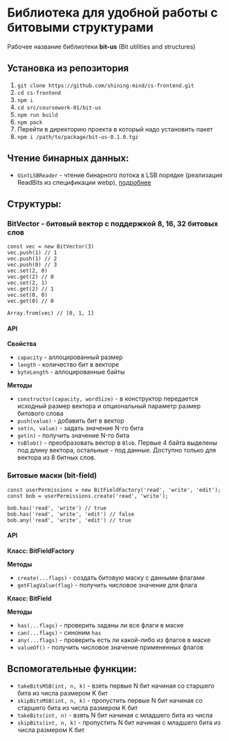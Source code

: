 # Библиотека для удобной работы с битовыми структурами

Рабочее название библиотеки **bit-us** (Bit utilities and structures)

## Установка из репозитория

1. `git clone https://github.com/shining-mind/cs-frontend.git`
2. `cd cs-frontend`
3. `npm i`
4. `cd src/coursework-01/bit-us`
5. `npm run build`
6. `npm pack`
7. Перейти в директорию проекта в который надо установить пакет
8. `npm i /path/to/package/bit-us-0.1.0.tgz`

## Чтение бинарных данных:

- `UintLSBReader` - чтение бинарного потока в LSB порядке (реализация ReadBits из спецификации webp), [подробнее](readers/README.md#uintlsbreader---чтение-потока-бит-в-порядке-lsb)

## Структуры:

### BitVector - битовый вектор с поддержкой 8, 16, 32 битовых слов

```JS
const vec = new BitVector(3)
vec.push(1) // 1
vec.push(1) // 2
vec.push(0) // 3
vec.set(2, 0)
vec.get(2) // 0
vec.set(2, 1)
vec.get(2) // 1
vec.set(0, 0)
vec.get(0) // 0

Array.from(vec) // [0, 1, 1]
```

#### API

**Свойства**

- `capacity` - аллоцированный размер
- `length` - количество бит в векторе
- `byteLength` - аллоцированные байты

**Методы**

- `constructor(capacity, wordSize)` - в конструктор передается исходный размер вектора и опциональный параметр размер битового слова 
- `push(value)` - добавить бит в вектор
- `set(n, value)` - задать значение N-го бита
- `get(n)` - получить значение N-го бита
- `toBlob()` - преобразовать вектор в `Blob`. Первые 4 байта выделены под длину вектора, остальные - под данные. Доступно только для вектора из 8 битных слов.

### Битовые маски (bit-field)

```JS
const userPermissions = new BitFieldFactory('read', 'write', 'edit');
const bob = userPermissions.create('read', 'write');

bob.has('read', 'write') // true
bob.has('read', 'write', 'edit') // false
bob.any('read', 'write', 'edit') // true

```

#### API

**Класс: BitFieldFactory**

**Методы**

- `create(...flags)` - создать битовую маску с данными флагами
- `getFlagValue(flag)` - получить числовое значение для флага

**Класс: BitField**

**Методы**

- `has(...flags)` - проверить заданы ли все флаги в маске
- `can(...flags)` - синоним `has`
- `any(...flags)` - проверить есть ли какой-либо из флагов в маске
- `valueOf()` - получить числовое значение примененных флагов

## Вспомогательные функции:

- `takeBitsMSB(int, n, k)` - взять первые N бит начиная со старшего бита из числа размером K бит
- `skipBitsMSB(int, n, k)` - пропустить первые N бит начиная со старшего бита из числа размером K бит
- `takeBits(int, n)` - взять N бит начиная с младшего бита из числа
- `skipBits(int, n, k)` - пропустить N бит начиная с младшего бита из числа размером K бит